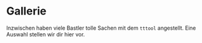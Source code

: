 Gallerie
========

Inzwischen haben viele Bastler tolle Sachen mit dem `tttool` angestellt. Eine
Auswahl stellen wir dir hier vor.
